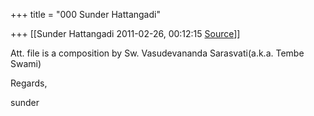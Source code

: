 +++
title = "000 Sunder Hattangadi"

+++
[[Sunder Hattangadi	2011-02-26, 00:12:15 [Source](https://groups.google.com/g/samskrita/c/M2mPvhKaeYE)]]



Att. file is a composition by Sw. Vasudevananda Sarasvati(a.k.a. Tembe Swami)  
  
  
Regards,  
  
sunder  


